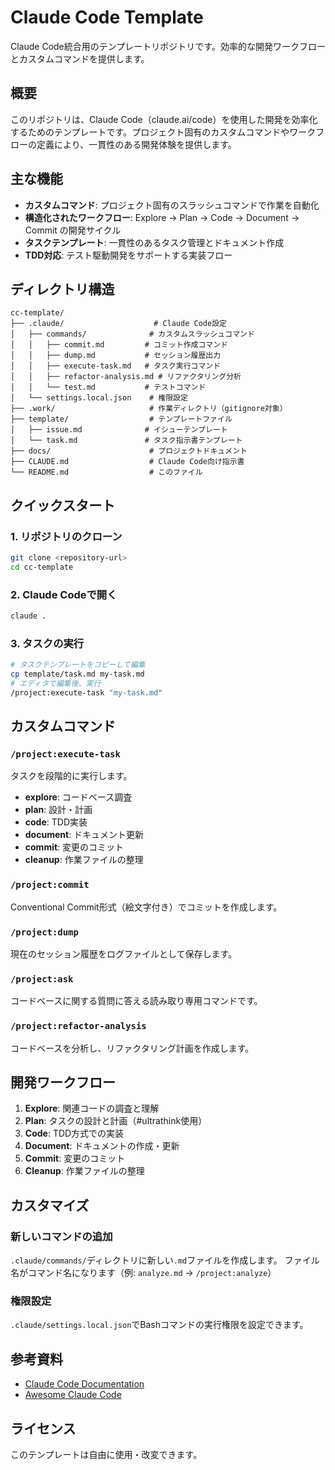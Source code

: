 # Claude Code Template

Claude Code統合用のテンプレートリポジトリです。効率的な開発ワークフローとカスタムコマンドを提供します。

## 概要

このリポジトリは、Claude Code（claude.ai/code）を使用した開発を効率化するためのテンプレートです。プロジェクト固有のカスタムコマンドやワークフローの定義により、一貫性のある開発体験を提供します。

## 主な機能

- **カスタムコマンド**: プロジェクト固有のスラッシュコマンドで作業を自動化
- **構造化されたワークフロー**: Explore → Plan → Code → Document → Commit の開発サイクル
- **タスクテンプレート**: 一貫性のあるタスク管理とドキュメント作成
- **TDD対応**: テスト駆動開発をサポートする実装フロー

## ディレクトリ構造

```
cc-template/
├── .claude/                    # Claude Code設定
│   ├── commands/              # カスタムスラッシュコマンド
│   │   ├── commit.md         # コミット作成コマンド
│   │   ├── dump.md           # セッション履歴出力
│   │   ├── execute-task.md   # タスク実行コマンド
│   │   ├── refactor-analysis.md # リファクタリング分析
│   │   └── test.md           # テストコマンド
│   └── settings.local.json    # 権限設定
├── .work/                     # 作業ディレクトリ（gitignore対象）
├── template/                  # テンプレートファイル
│   ├── issue.md              # イシューテンプレート
│   └── task.md               # タスク指示書テンプレート
├── docs/                      # プロジェクトドキュメント
├── CLAUDE.md                  # Claude Code向け指示書
└── README.md                  # このファイル
```

## クイックスタート

### 1. リポジトリのクローン
```bash
git clone <repository-url>
cd cc-template
```

### 2. Claude Codeで開く
```bash
claude .
```

### 3. タスクの実行
```bash
# タスクテンプレートをコピーして編集
cp template/task.md my-task.md
# エディタで編集後、実行
/project:execute-task "my-task.md"
```

## カスタムコマンド

### `/project:execute-task`
タスクを段階的に実行します。
- **explore**: コードベース調査
- **plan**: 設計・計画
- **code**: TDD実装
- **document**: ドキュメント更新
- **commit**: 変更のコミット
- **cleanup**: 作業ファイルの整理

### `/project:commit`
Conventional Commit形式（絵文字付き）でコミットを作成します。

### `/project:dump`
現在のセッション履歴をログファイルとして保存します。

### `/project:ask`
コードベースに関する質問に答える読み取り専用コマンドです。

### `/project:refactor-analysis`
コードベースを分析し、リファクタリング計画を作成します。

## 開発ワークフロー

1. **Explore**: 関連コードの調査と理解
2. **Plan**: タスクの設計と計画（#ultrathink使用）
3. **Code**: TDD方式での実装
4. **Document**: ドキュメントの作成・更新
5. **Commit**: 変更のコミット
6. **Cleanup**: 作業ファイルの整理

## カスタマイズ

### 新しいコマンドの追加
`.claude/commands/`ディレクトリに新しい`.md`ファイルを作成します。
ファイル名がコマンド名になります（例: `analyze.md` → `/project:analyze`）

### 権限設定
`.claude/settings.local.json`でBashコマンドの実行権限を設定できます。

## 参考資料

- [Claude Code Documentation](https://docs.anthropic.com/en/docs/claude-code)
- [Awesome Claude Code](https://github.com/hesreallyhim/awesome-claude-code)

## ライセンス

このテンプレートは自由に使用・改変できます。